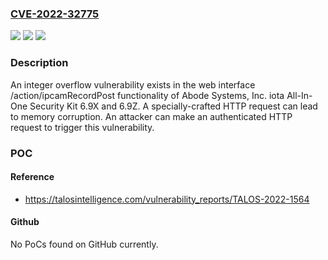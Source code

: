 ### [CVE-2022-32775](https://cve.mitre.org/cgi-bin/cvename.cgi?name=CVE-2022-32775)
![](https://img.shields.io/static/v1?label=Product&message=iota%20All-In-One%20Security%20Kit&color=blue)
![](https://img.shields.io/static/v1?label=Version&message=n%2Fa&color=blue)
![](https://img.shields.io/static/v1?label=Vulnerability&message=CWE-190%3A%20Integer%20Overflow%20or%20Wraparound&color=brighgreen)

### Description

An integer overflow vulnerability exists in the web interface /action/ipcamRecordPost functionality of Abode Systems, Inc. iota All-In-One Security Kit 6.9X and 6.9Z. A specially-crafted HTTP request can lead to memory corruption. An attacker can make an authenticated HTTP request to trigger this vulnerability.

### POC

#### Reference
- https://talosintelligence.com/vulnerability_reports/TALOS-2022-1564

#### Github
No PoCs found on GitHub currently.

